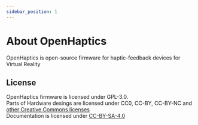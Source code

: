 ```yaml
---
sidebar_position: 1
---
```


# About OpenHaptics

OpenHaptics is open-source firmware for haptic-feedback devices for Virtual Reality

## License

OpenHaptics firmware is licensed under GPL-3.0.  
Parts of Hardware desings are licensed under CC0, CC-BY, CC-BY-NC and [other Creative Commons licenses](https://creativecommons.org/about/cclicenses/)  
Documentation is licensed under [CC-BY-SA-4.0](https://creativecommons.org/licenses/by-sa/4.0/)  